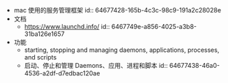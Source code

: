 - mac 使用的服务管理框架
  id:: 64677428-165b-4c3c-98c9-191a2c28028e
- 文档
	- https://www.launchd.info/
	  id:: 6467749e-a856-4025-a3b8-31ba126e1657
- 功能
	- starting, stopping and managing daemons, applications, processes, and scripts
	- 启动、停止和管理 Daemons、应用、进程和脚本
	  id:: 64677438-46a0-4536-a2df-d7edbac120ae